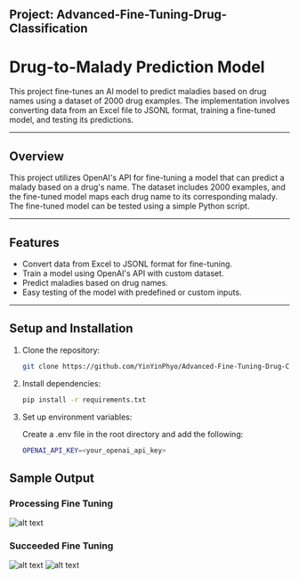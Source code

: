 ## Project: Advanced-Fine-Tuning-Drug-Classification

# Drug-to-Malady Prediction Model

This project fine-tunes an AI model to predict maladies based on drug names using a dataset of 2000 drug examples. The implementation involves converting data from an Excel file to JSONL format, training a fine-tuned model, and testing its predictions.

---

## Overview

This project utilizes OpenAI's API for fine-tuning a model that can predict a malady based on a drug's name. The dataset includes 2000 examples, and the fine-tuned model maps each drug name to its corresponding malady. The fine-tuned model can be tested using a simple Python script.

---

## Features

- Convert data from Excel to JSONL format for fine-tuning.
- Train a model using OpenAI's API with custom dataset.
- Predict maladies based on drug names.
- Easy testing of the model with predefined or custom inputs.

---

## Setup and Installation

1. Clone the repository:
   ```bash
   git clone https://github.com/YinYinPhyo/Advanced-Fine-Tuning-Drug-Classification.git

2. Install dependencies:

    ```bash
    pip install -r requirements.txt
    ```

3. Set up environment variables:

    Create a .env file in the root directory and add the following:
    ```bash
    OPENAI_API_KEY=<your_openai_api_key>
    ```

## Sample Output

### Processing Fine Tuning
![alt text](image.png)

### Succeeded Fine Tuning
![alt text](image-1.png)
![alt text](image-2.png)
